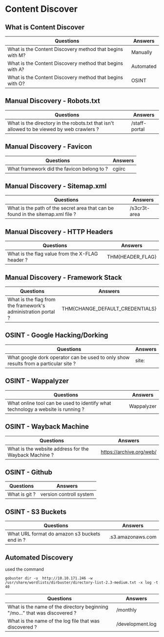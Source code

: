 # Content Discover

## What is Content Discover

| Questions | Answers |
|-----------|---------|
| What is the Content Discovery method that begins with M? | Manually |
| What is the Content Discovery method that begins with A? | Automated |
| What is the Content Discovery method that begins with O? | OSINT |

## Manual Discovery - Robots.txt


| Questions | Answers |
|-----------|---------|
| What is the directory in the robots.txt that isn't allowed to be viewed by web crawlers ? | /staff-portal

## Manual Discovery - Favicon

| Questions | Answers |
|-----------|---------|
| What framework did the favicon belong to ? | cgiirc |

## Manual Discovery - Sitemap.xml

| Questions | Answers |
|-----------|---------|
| What is the path of the secret area that can be found in the sitemap.xml file ? | /s3cr3t-area |

## Manual Discovery - HTTP Headers

| Questions | Answers |
|-----------|---------|
| What is the flag value from the X-FLAG header ? | THM{HEADER_FLAG} |

## Manual Discovery - Framework Stack

| Questions | Answers |
|-----------|---------|
| What is the flag from the framework's administration portal ? | THM{CHANGE_DEFAULT_CREDENTIALS} |


## OSINT - Google Hacking/Dorking


| Questions | Answers |
|-----------|---------| 
| What google dork operator can be used to only show results from a particular site ? | site: |


## OSINT - Wappalyzer


| Questions | Answers |
|-----------|---------| 
| What online tool can be used to identify what technology a website is running ? | Wappalyzer |

## OSINT - Wayback Machine


| Questions | Answers |
|-----------|---------| 
| What is the website address for the Wayback Machine ? | https://archive.org/web/ |

## OSINT - Github


| Questions | Answers |
|-----------|---------| 
| What is git ? | version controll system |

## OSINT - S3 Buckets

| Questions | Answers |
|-----------|---------| 
| What URL format do amazon s3 buckets end in ? | .s3.amazonaws.com |

## Automated Discovery

used the command 
```
gobuster dir -u  http://10.10.171.246 -w /usr/share/wordlists/dirbuster/directory-list-2.3-medium.txt -x log -t 40

```

| Questions | Answers |
|-----------|---------| 
| What is the name of the directory beginning "/mo..." that was discovered ? | /monthly |
| What is the name of the log file that was discovered ? | /development.log |
